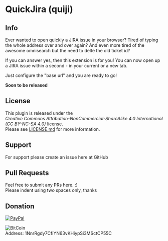 # QuickJira (quiji)

## Info
Ever wanted to open quickly a JIRA issue in your browser?
Tired of typing the whole address over and over again?
And even more tired of the awesome omnisearch but the need to delte the old ticket id?

If you can answer yes, then this extension is for you!
You can now open up a JIRA issue within a second - in your current or a new tab.

Just configure the "base url" and you are ready to go!

**Soon to be released**

## License
This plugin is released under the  
*Creative Commons Attribution-NonCommercial-ShareAlike 4.0 International (CC BY-NC-SA 4.0)* license.  
Please see [LICENSE.md](LICENSE.md) for more information.

## Support
For support please create an issue here at GitHub

## Pull Requests
Feel free to submit any PRs here. :)  
Please indent using two spaces only, thanks

## Donation
[![PayPal](https://www.paypalobjects.com/en_US/i/btn/btn_donateCC_LG.gif "Donation via PayPal")](https://www.paypal.com/cgi-bin/webscr?cmd=_s-xclick&hosted_button_id=T9TEV7Q88B9M2)

![BitCoin](https://dl.dropboxusercontent.com/u/26476995/bitcoin_logo.png "Donation via BitCoins")  
Address: 1NnrRgdy7CfiYN63vKHiypSi3MSctCP55C
